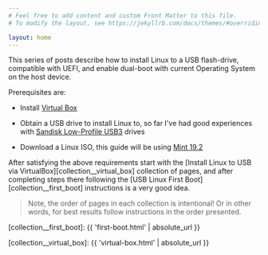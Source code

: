 ```yaml
---
# Feel free to add content and custom Front Matter to this file.
# To modify the layout, see https://jekyllrb.com/docs/themes/#overriding-theme-defaults

layout: home
---
```



This series of posts describe how to install Linux to a USB flash-drive, compatible with UEFI, and enable dual-boot with current Operating System on the host device.


Prerequisites are:


- Install [Virtual Box][link__virtual_box]

- Obtain a USB drive to install Linux to, so far I've had good experiences with [Sandisk Low-Profile USB3][link__amazon__usb_drive] drives

- Download a Linux ISO, this guide will be using [Mint 19.2][link__mint_19_2]


After satisfying the above requirements start with the [Install Linux to USB via VirtualBox][collection__virtual_box] collection of pages, and after completing steps there following the [USB Linux First Boot][collection__first_boot] instructions is a very good idea.


> Note, the order of pages in each collection is intentional! Or in other words, for best results follow instructions in the order presented.



[collection__first_boot]: {{ 'first-boot.html' | absolute_url }}

[collection__virtual_box]: {{ 'virtual-box.html' | absolute_url }}

[link__amazon__usb_drive]: https://www.amazon.com/SanDisk-Low-Profile-SDCZ430-032G-G46-Everything-Stromboli/dp/B07CC7YNQT/

[link__mint_19_2]: https://linuxmint.com/edition.php?id=267

[link__virtual_box]: https://www.virtualbox.org/

